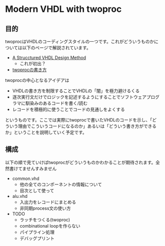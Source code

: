 # Modern VHDL with twoproc
## 目的
twoprocはVHDLのコーディングスタイルの一つです。これがどういうものかについては以下のページで解説されています。

* [A Strucctured VHDL Design Method](https://www.google.co.jp/url?sa=t&rct=j&q=&esrc=s&source=web&cd=2&cad=rja&uact=8&ved=0ahUKEwjkq8K9hO3JAhXBMKYKHWwtBtkQFggiMAE&url=http%3A%2F%2Fwww.gaisler.com%2Fdoc%2Fstructdes.pdf&usg=AFQjCNGRNWXkIDXbdBE28U5aTm8ACqi0uQ&sig2=dpdUOLqdFJtnLJxdazrWAQ)
  - これが初出？
* [twoprocの書き方](http://wasabiz.hatenablog.com/entry/2015/03/18/173921)

twoprocの中心となるアイデアは

* VHDLの書き方を制限することでVHDLの「闇」を極力避けるくる
* 逐次実行文だけでロジックを記述するようにすることでソフトウェアプログラマに馴染みのあるコードを書く/読む
* レコードを積極的に使うことでコードの見通しをよくする

というものです。ここでは実際にtwoprocで書いたVHDLのコードを示し、「どういう理由でこういうコードになるのか」あるいは「どういう書き方ができるか」ということを説明していく予定です。

## 構成
以下の順で見ていけばtwoprocがどういうものかわかることが期待されます。全然書けてませんすみません

* common.vhd
  - 他の全てのコンポーネントの情報について
  - 目次として使って
* alu.vhd
  - 入出力をレコードにまとめる
  - 非同期process文の使い方
* TODO
  - ラッチをつくる(twoproc)
  - combinational loopを作らない
  - パイプライン処理
  - デバッグプリント
